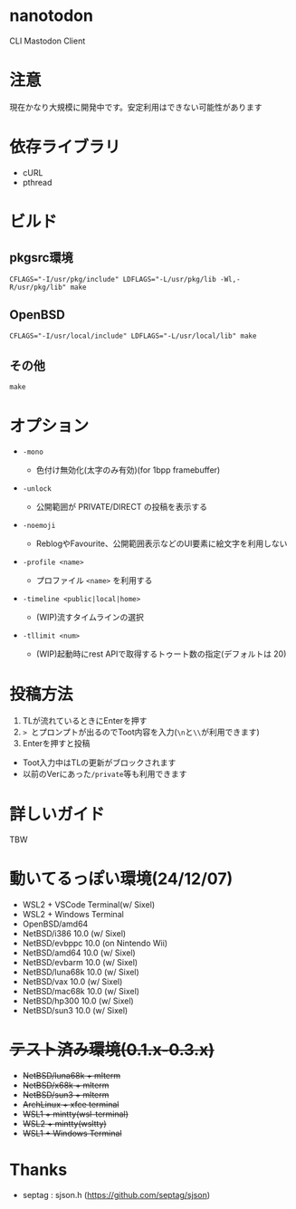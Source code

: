 # nanotodon
CLI Mastodon Client

# 注意
現在かなり大規模に開発中です。安定利用はできない可能性があります

# 依存ライブラリ
- cURL
- pthread

# ビルド
## pkgsrc環境
```CFLAGS="-I/usr/pkg/include" LDFLAGS="-L/usr/pkg/lib -Wl,-R/usr/pkg/lib" make```

## OpenBSD
```CFLAGS="-I/usr/local/include" LDFLAGS="-L/usr/local/lib" make```

## その他
```make```

# オプション
- ```-mono```  
  - 色付け無効化(太字のみ有効)(for 1bpp framebuffer)

- ```-unlock```  
  - 公開範囲が PRIVATE/DIRECT の投稿を表示する

- ```-noemoji```  
  - ReblogやFavourite、公開範囲表示などのUI要素に絵文字を利用しない

- ```-profile <name>```  
  - プロファイル ``<name>`` を利用する

- ```-timeline <public|local|home>```  
  - (WIP)流すタイムラインの選択

- ```-tllimit <num>```  
  - (WIP)起動時にrest APIで取得するトゥート数の指定(デフォルトは 20)

# 投稿方法
1. TLが流れているときにEnterを押す
2. ``> ``とプロンプトが出るのでToot内容を入力(``\n``と``\\``が利用できます)
3. Enterを押すと投稿
- Toot入力中はTLの更新がブロックされます
- 以前のVerにあった``/private``等も利用できます

# 詳しいガイド
TBW  

# 動いてるっぽい環境(24/12/07)
- WSL2 + VSCode Terminal(w/ Sixel)
- WSL2 + Windows Terminal
- OpenBSD/amd64
- NetBSD/i386 10.0 (w/ Sixel)
- NetBSD/evbppc 10.0 (on Nintendo Wii)
- NetBSD/amd64 10.0 (w/ Sixel)
- NetBSD/evbarm 10.0 (w/ Sixel)
- NetBSD/luna68k 10.0 (w/ Sixel)
- NetBSD/vax 10.0 (w/ Sixel)
- NetBSD/mac68k 10.0 (w/ Sixel)
- NetBSD/hp300 10.0 (w/ Sixel)
- NetBSD/sun3 10.0 (w/ Sixel)

# ~~テスト済み環境(0.1.x-0.3.x)~~
- ~~NetBSD/luna68k + mlterm~~
- ~~NetBSD/x68k + mlterm~~
- ~~NetBSD/sun3 + mlterm~~
- ~~ArchLinux + xfce terminal~~
- ~~WSL1 + mintty(wsl-terminal)~~
- ~~WSL2 + mintty(wsltty)~~
- ~~WSL1 + Windows Terminal~~

# Thanks
- septag : sjson.h (https://github.com/septag/sjson)
